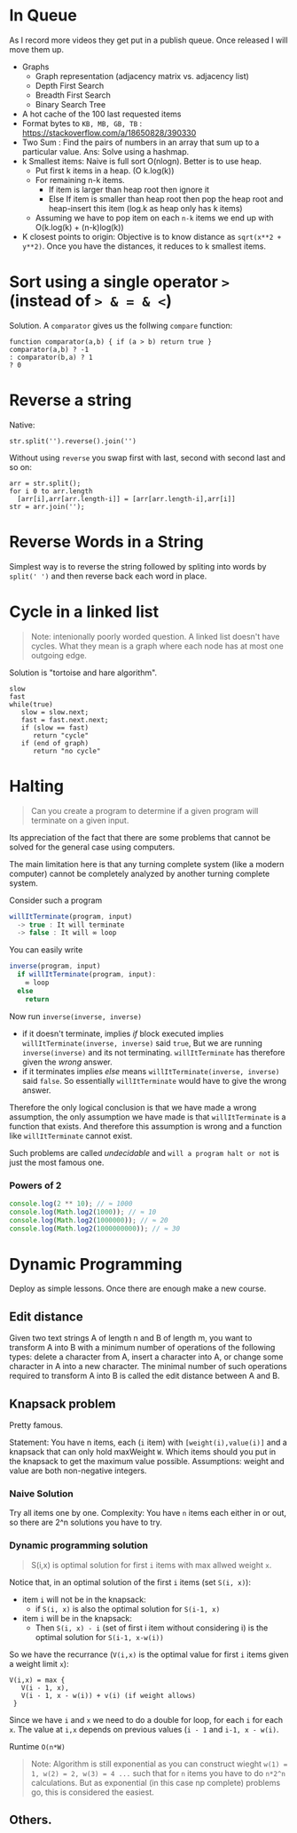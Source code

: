 # In Queue
As I record more videos they get put in a publish queue. Once released I will move them up.

* Graphs
  * Graph representation (adjacency matrix vs. adjacency list)
  * Depth First Search
  * Breadth First Search
  * Binary Search Tree
* A hot cache of the 100 last requested items
* Format bytes to `KB, MB, GB, TB` : https://stackoverflow.com/a/18650828/390330
* Two Sum : Find the pairs of numbers in an array that sum up to a particular value. Ans: Solve using a hashmap.
* k Smallest items: Naive is full sort O(nlogn). Better is to use heap. 
  * Put first k items in a heap. (O k.log(k))
  * For remaining n-k items.
    * If item is larger than heap root then ignore it
    * Else If item is smaller than heap root then pop the heap root and heap-insert this item (log.k as heap only has k items)
  * Assuming we have to pop item on each `n-k` items we end up with O(k.log(k) + (n-k)log(k))
* K closest points to origin: Objective is to know distance as `sqrt(x**2 + y**2)`. Once you have the distances, it reduces to k smallest items.


# Sort using a single operator `>` (instead of `> & = & <`)
Solution. A `comparator` gives us the follwing `compare` function:
```
function comparator(a,b) { if (a > b) return true }
comparator(a,b) ? -1
: comparator(b,a) ? 1
? 0
```

# Reverse a string 
Native:
```
str.split('').reverse().join('')
```
Without using `reverse` you swap first with last, second with second last and so on:
```
arr = str.split();
for i 0 to arr.length 
  [arr[i],arr[arr.length-i]] = [arr[arr.length-i],arr[i]]
str = arr.join('');
```

# Reverse Words in a String 
Simplest way is to reverse the string followed by spliting into words by `split(' ')` and then reverse back each word in place. 

# Cycle in a linked list 
> Note: intenionally poorly worded question. A linked list doesn't have cycles. What they mean is a graph where each node has at most one outgoing edge. 

Solution is "tortoise and hare algorithm".

```
slow
fast 
while(true)
   slow = slow.next;
   fast = fast.next.next; 
   if (slow == fast)
      return "cycle"
   if (end of graph) 
      return "no cycle"
```


# Halting

> Can you create a program to determine if a given program will terminate on a given input.

Its appreciation of the fact that there are some problems that cannot be solved for the general case using computers.

The main limitation here is that any turning complete system (like a modern computer) cannot be completely analyzed by another turning complete system.

Consider such a program

```js
willItTerminate(program, input)
  -> true : It will terminate
  -> false : It will ∞ loop
```

You can easily write
```js
inverse(program, input)
  if willItTerminate(program, input):
    ∞ loop
  else
    return
```

Now run `inverse(inverse, inverse)`
- if it doesn't terminate, implies *if* block executed implies `willItTerminate(inverse, inverse)` said `true`, But we are running `inverse(inverse)` and its not terminating. `willItTerminate` has therefore given the *wrong* answer.
- if it terminates implies *else* means `willItTerminate(inverse, inverse)` said `false`. So essentially `willItTerminate` would have to give the wrong answer.

Therefore the only logical conclusion is that we have made a wrong assumption, the only assumption we have made is that `willItTerminate` is a function that exists. And therefore this assumption is wrong and a function like `willItTerminate` cannot exist.

Such problems are called *undecidable* and `will a program halt or not` is just the most famous one.


### Powers of 2
```js
console.log(2 ** 10); // ≈ 1000
console.log(Math.log2(1000)); // ≈ 10
console.log(Math.log2(1000000)); // ≈ 20
console.log(Math.log2(1000000000)); // ≈ 30
```

# Dynamic Programming
Deploy as simple lessons. Once there are enough make a new course.

## Edit distance
Given two text strings A of length n and B of length m, you want to transform A into B with a minimum number of operations of the following types: delete a character from A, insert a character into A, or change some character in A into a new character. The minimal number of such operations required to transform A into B is called the edit distance between A and B.

## Knapsack problem 
Pretty famous. 

Statement: You have n items, each (`i` item) with `[weight(i),value(i)]` and a knapsack that can only hold maxWeight `W`. Which items should you put in the knapsack to get the maximum value possible. Assumptions: weight and value are both non-negative integers.

### Naive Solution
Try all items one by one. Complexity: You have `n` items each either in or out, so there are 2^n solutions you have to try. 

### Dynamic programming solution
> S(i,x) is optimal solution for first `i` items with max allwed weight `x`. 

Notice that, in an optimal solution of the first `i` items (set `S(i, x)`): 
* item `i` will not be in the knapsack:
  * if `S(i, x)` is also the optimal solution for `S(i-1, x)` 
* item `i` will be in the knapsack:
  * Then `S(i, x) - i` (set of first i item without considering i) is the optimal solution for `S(i-1, x-w(i))`

So we have the recurrance (`V(i,x)` is the optimal value for first `i` items given a weight limit `x`): 

```
V(i,x) = max {
   V(i - 1, x), 
   V(i - 1, x - w(i)) + v(i) (if weight allows)
 }
```

Since we have `i` and `x` we need to do a double for loop, for each `i` for each `x`. The value at `i,x` depends on previous values (`i - 1` and `i-1, x - w(i)`. 

Runtime `O(n*W)` 

> Note: Algorithm is still exponential as you can construct wieght `w(1) = 1, w(2) = 2, w(3) = 4 ...` such that for `n` items you have to do `n*2^n` calculations. But as exponential (in this case np complete) problems go, this is considered the easiest.

## Others.
